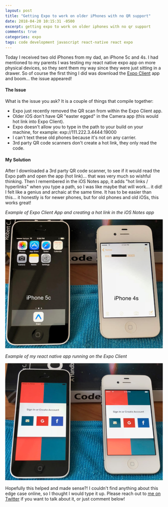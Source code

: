 ```yaml
---
layout: post
title: "Getting Expo to work on older iPhones with no QR support"
date: 2018-04-20 10:15:31 -0500
excerpt: getting expo to work on older iphones with no qr support
comments: true
categories: expo
tags: code development javascript react-native react expo
---
```

Today I received two old iPhones from my dad, an iPhone 5c and 4s. I had mentioned to my parents I was testing my react native expo app on more physical devices, so they sent them my way since they were just sitting in a drawer. So of course the first thing I did was download the [Expo Client](https://itunes.apple.com/us/app/expo-client/id982107779) app and boom... the issue appeared!

#### The Issue
What is the issue you ask? It is a couple of things that compile together:
- Expo just recently removed the QR scan from within the Expo Client app.
- Older iOS don't have QR "easter egged" in the Camera app (this would hot link into Expo Client).
- Expo doesn't allow you to type in the path to your build on your machine, for example: exp://111.222.3.4444:19000
- I can't text these old phones because it's not on any carrier.
- 3rd party QR code scanners don't create a hot link, they only read the code.

#### My Solution

After I downloaded a 3rd party QR code scanner, to see if it would read the Expo path and open the app (hot link)... that was very much so wishful thinking. Then I remembered in the iOS Notes app, it adds "hot links / hyperlinks" when you type a path, so I was like maybe that will work... it did! I felt like a genius and archaic at the same time. It has to be easier than this... it honestly is for newer phones, but for old phones and old iOSs, this works great!

*Example of Expo Client App and creating a hot link in the iOS Notes app*
<div class="img-wrapper">
  <img class="img" src="/assets/img/expo/old-iphone-flow-example.jpg" alt="expo workflow example of iphone 5c and 4s">
</div>

*Example of my react native app running on the Expo Client*
<div class="img-wrapper">
  <img class="img" src="/assets/img/expo/old-iphone-expo-sign-in.jpg" alt="expo running on iphone 5c and 4s">
</div>

Hopefully this helped and made sense?! I couldn't find anything about this edge case online, so I thought I would type it up. Please reach out to [me on Twitter](https://twitter.com/calebnance) if you want to talk about it, or just comment below!
